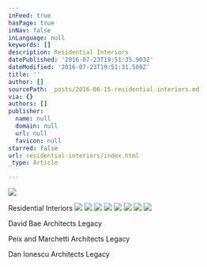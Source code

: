 ```yaml
---
inFeed: true
hasPage: true
inNav: false
inLanguage: null
keywords: []
description: Residential Interiors
datePublished: '2016-07-23T19:51:35.903Z'
dateModified: '2016-07-23T19:51:31.500Z'
title: ''
author: []
sourcePath: _posts/2016-06-15-residential-interiors.md
via: {}
authors: []
publisher:
  name: null
  domain: null
  url: null
  favicon: null
starred: false
url: residential-interiors/index.html
_type: Article

---
```

![](https://the-grid-user-content.s3-us-west-2.amazonaws.com/b0ead38b-6647-4bc7-94bc-7a847d4ae7ca.jpg)

Residential Interiors
![](https://the-grid-user-content.s3-us-west-2.amazonaws.com/ecc57d38-477f-45d5-b9d2-4e8f341d0180.jpg)
![](https://the-grid-user-content.s3-us-west-2.amazonaws.com/4462ad58-3c8e-4431-b4d1-1f216ecb7c2e.jpg)
![](https://the-grid-user-content.s3-us-west-2.amazonaws.com/86d87b7c-959a-4c7f-b35b-9efddb29fbb1.jpg)
![](https://the-grid-user-content.s3-us-west-2.amazonaws.com/bb48b955-a1cf-4502-aba8-ab1914733c12.jpg)
![](https://the-grid-user-content.s3-us-west-2.amazonaws.com/4f54ff31-879e-46df-87b3-977f8fc1010d.jpg)
![](https://the-grid-user-content.s3-us-west-2.amazonaws.com/5b6011c5-3336-471c-af1d-c6afdad460b4.jpg)
![](https://the-grid-user-content.s3-us-west-2.amazonaws.com/89961917-583f-40bd-85c9-d39534c7e19c.jpg)
![](https://the-grid-user-content.s3-us-west-2.amazonaws.com/bd8c3a86-8cb1-4bfb-be28-d17ca614a5a2.jpg)

David Bae Architects Legacy

Peix and Marchetti Architects Legacy

Dan Ionescu Architects Legacy